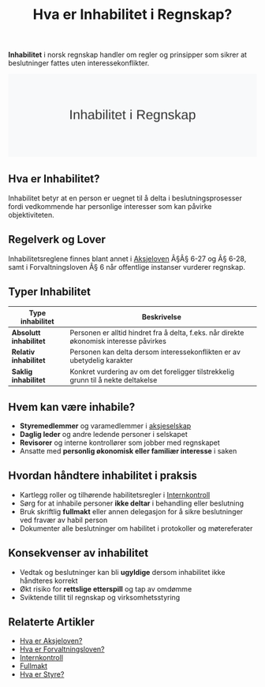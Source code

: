 ﻿---
title: "Hva er Inhabilitet i Regnskap?"
seoTitle: "Hva er Inhabilitet i Regnskap?"
description: '**Inhabilitet** i norsk regnskap handler om regler og prinsipper som sikrer at beslutninger fattes uten interessekonflikter.'
---

**Inhabilitet** i norsk regnskap handler om regler og prinsipper som sikrer at beslutninger fattes uten interessekonflikter.

![Illustrasjon som viser konseptet inhabilitet](inhabilitet-image.svg)

## Hva er Inhabilitet?

Inhabilitet betyr at en person er uegnet til å delta i beslutningsprosesser fordi vedkommende har personlige interesser som kan påvirke objektiviteten.

## Regelverk og Lover

Inhabilitetsreglene finnes blant annet i [Aksjeloven](/blogs/regnskap/hva-er-aksjeloven "Hva er Aksjeloven?") Â§Â§ 6-27 og Â§ 6-28, samt i Forvaltningsloven Â§ 6 når offentlige instanser vurderer regnskap.

## Typer Inhabilitet

| **Type inhabilitet**     | **Beskrivelse**                                                                          |
|--------------------------|------------------------------------------------------------------------------------------|
| **Absolutt inhabilitet** | Personen er alltid hindret fra å delta, f.eks. når direkte økonomisk interesse påvirkes  |
| **Relativ inhabilitet**  | Personen kan delta dersom interessekonflikten er av ubetydelig karakter                  |
| **Saklig inhabilitet**   | Konkret vurdering av om det foreligger tilstrekkelig grunn til å nekte deltakelse        |

## Hvem kan være inhabile?

* **Styremedlemmer** og varamedlemmer i [aksjeselskap](/blogs/regnskap/hva-er-et-aksjeselskap "Hva er et Aksjeselskap?")
* **Daglig leder** og andre ledende personer i selskapet
* **Revisorer** og interne kontrollører som jobber med regnskapet
* Ansatte med **personlig økonomisk eller familiær interesse** i saken

## Hvordan håndtere inhabilitet i praksis

* Kartlegg roller og tilhørende habilitetsregler i [Internkontroll](/blogs/regnskap/hva-er-internkontroll "Hva er Internkontroll?")
* Sørg for at inhabile personer **ikke deltar** i behandling eller beslutning
* Bruk skriftlig **fullmakt** eller annen delegasjon for å sikre beslutninger ved fravær av habil person
* Dokumenter alle beslutninger om habilitet i protokoller og møtereferater

## Konsekvenser av inhabilitet

* Vedtak og beslutninger kan bli **ugyldige** dersom inhabilitet ikke håndteres korrekt
* Økt risiko for **rettslige etterspill** og tap av omdømme
* Sviktende tillit til regnskap og virksomhetsstyring

## Relaterte Artikler

* [Hva er Aksjeloven?](/blogs/regnskap/hva-er-aksjeloven "Hva er Aksjeloven?")
* [Hva er Forvaltningsloven?](/blogs/regnskap/hva-er-forvaltningsloven "Hva er Forvaltningsloven?")
* [Internkontroll](/blogs/regnskap/hva-er-internkontroll "Hva er Internkontroll?")
* [Fullmakt](/blogs/regnskap/fullmakt "Fullmakt")
* [Hva er Styre?](/blogs/regnskap/hva-er-styre "Hva er Styre? Organisering og Roller i Selskaper")










